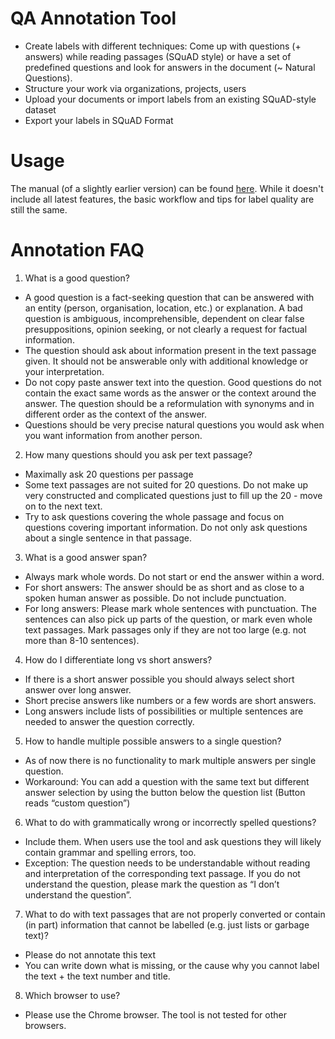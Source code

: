 # QA Annotation Tool

- Create labels with different techniques: Come up with questions (+ answers) while reading passages (SQuAD style) or have a set of predefined questions and look for answers in the document (~ Natural Questions).
- Structure your work via organizations, projects, users
- Upload your documents or import labels from an existing SQuAD-style dataset
- Export your labels in SQuAD Format

# Usage
The manual (of a slightly earlier version) can be found [here](https://drive.google.com/file/d/1Wv3OIC0Z7ibHIzOm9Xw_r0gjTFmpl-33/view). While it doesn't include all latest features, the basic workflow and tips for label quality are still the same.

# Annotation FAQ

1. What is a good question?
- A good question is a fact-seeking question that can be answered with an entity (person, organisation, location, etc.) or explanation. A bad question is ambiguous, incomprehensible, dependent on clear false presuppositions, opinion seeking, or not clearly a request for factual information.
- The question should ask about information present in the text passage given. It should not be answerable only with additional knowledge or your interpretation.
-  Do not copy paste answer text into the question. Good questions do not contain the exact same words as the answer or the context around the answer. The question should be a reformulation with synonyms and in different order as the context of the answer.
- Questions should be very precise natural questions you would ask when you want information from another person.
2. How many questions should you ask per text passage?
- Maximally ask 20 questions per passage
- Some text passages are not suited for 20 questions. Do not make up very constructed and complicated questions just to fill up the 20 - move on to the next text.
- Try to ask questions covering the whole passage and focus on questions covering important information. Do not only ask questions about a single sentence in that passage.
3. What is a good answer span?
- Always mark whole words. Do not start or end the answer within a word.
- For short answers: The answer should be as short and as close to a spoken human answer as possible. Do not include punctuation.
- For long answers: Please mark whole sentences with punctuation. The sentences can also pick up parts of the question, or mark even whole text passages. Mark passages only if they are not too large (e.g. not more than 8-10 sentences).
4. How do I differentiate long vs short answers?
- If there is a short answer possible you should always select short answer over long answer.
- Short precise answers like numbers or a few words are short answers.
- Long answers include lists of possibilities or multiple sentences are needed to answer the question correctly.
5. How to handle multiple possible answers to a single question?
- As of now there is no functionality to mark multiple answers per single question.
- Workaround: You can add a question with the same text but different answer selection by using the button below the question list (Button reads “custom question”)
6. What to do with grammatically wrong or incorrectly spelled questions?
- Include them. When users use the tool and ask questions they will likely contain grammar and spelling errors, too.
- Exception: The question needs to be understandable without reading and interpretation of the corresponding text passage. If you do not understand the question, please mark the question as “I don’t understand the question”.
7. What to do with text passages that are not properly converted or contain (in part) information that cannot be labelled (e.g. just lists or garbage text)?
- Please do not annotate this text
- You can write down what is missing, or the cause why you cannot label the text + the text number and title.
8. Which browser to use?
- Please use the Chrome browser. The tool is not tested for other browsers.